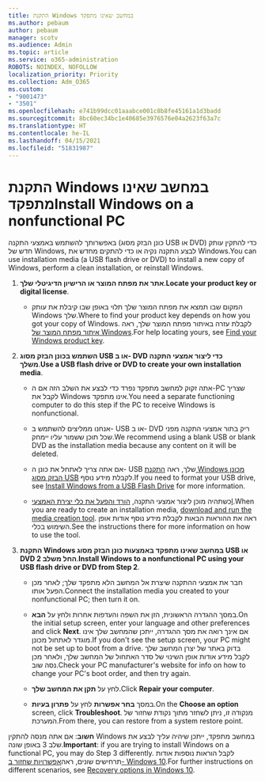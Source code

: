 ```yaml
---
title: התקנת Windows במחשב שאינו מתפקד
ms.author: pebaum
author: pebaum
manager: scotv
ms.audience: Admin
ms.topic: article
ms.service: o365-administration
ROBOTS: NOINDEX, NOFOLLOW
localization_priority: Priority
ms.collection: Adm_O365
ms.custom:
- "9001473"
- "3501"
ms.openlocfilehash: e741b99dcc01aaabce001c8b8fe45161a1d3badd
ms.sourcegitcommit: 8bc60ec34bc1e40685e3976576e04a2623f63a7c
ms.translationtype: HT
ms.contentlocale: he-IL
ms.lasthandoff: 04/15/2021
ms.locfileid: "51831987"
---
```

# <a name="install-windows-on-a-nonfunctional-pc"></a><span data-ttu-id="b8888-102">התקנת Windows במחשב שאינו מתפקד</span><span class="sxs-lookup"><span data-stu-id="b8888-102">Install Windows on a nonfunctional PC</span></span>

<span data-ttu-id="b8888-103">באפשרותך להשתמש באמצעי התקנה (כונן הבזק מסוג USB או DVD) כדי להתקין עותק חדש של Windows, לבצע התקנה נקיה או כדי להתקים מחדש את Windows.</span><span class="sxs-lookup"><span data-stu-id="b8888-103">You can use installation media (a USB flash drive or DVD) to install a new copy of Windows, perform a clean installation, or reinstall Windows.</span></span>

1. <span data-ttu-id="b8888-104">**אתר את מפתח המוצר או הרישיון הדיגיטלי שלך**.</span><span class="sxs-lookup"><span data-stu-id="b8888-104">**Locate your product key or digital license**.</span></span>

    - <span data-ttu-id="b8888-105">המקום שבו תמצא את מפתח המוצר שלך תלוי באופן שבו קיבלת את עותק Windows שלך.</span><span class="sxs-lookup"><span data-stu-id="b8888-105">Where to find your product key depends on how you got your copy of Windows.</span></span> <span data-ttu-id="b8888-106">לקבלת עזרה באיתור מפתח המוצר שלך, ראה [איתור מפתח המוצר של Windows](https://support.microsoft.com/help/10749/windows-10-find-product-key).</span><span class="sxs-lookup"><span data-stu-id="b8888-106">For help locating yours, see [Find your Windows product key](https://support.microsoft.com/help/10749/windows-10-find-product-key).</span></span> 

2. <span data-ttu-id="b8888-107">**השתמש בכונן הבזק מסוג USB או ב- DVD כדי ליצור אמצעי התקנה משלך**.</span><span class="sxs-lookup"><span data-stu-id="b8888-107">**Use a USB flash drive or DVD to create your own installation media**.</span></span>

    - <span data-ttu-id="b8888-108">אתה זקוק למחשב מתפקד נפרד כדי לבצע את השלב הזה אם ה-PC שצריך לקבל את Windows אינו מתפקד.</span><span class="sxs-lookup"><span data-stu-id="b8888-108">You need a separate functioning computer to do this step if the PC to receive Windows is nonfunctional.</span></span>

    - <span data-ttu-id="b8888-109">אנחנו ממליצים להשתמש ב- USB או ב- DVD ריק בתור אמצעי התקנה מפני שכל תוכן ששמור עליו יימחק.</span><span class="sxs-lookup"><span data-stu-id="b8888-109">We recommend using a blank USB or blank DVD as the installation media because any content on it will be deleted.</span></span>

    - <span data-ttu-id="b8888-110">אם אתה צריך לאתחל את כונן ה- USB שלך, ראה [התקנת Windows מכונן הבזק מסוג USB](https://docs.microsoft.com/windows-hardware/manufacture/desktop/install-windows-from-a-usb-flash-drive) לקבלת מידע נוסף.</span><span class="sxs-lookup"><span data-stu-id="b8888-110">If you need to format your USB drive, see [Install Windows from a USB Flash Drive](https://docs.microsoft.com/windows-hardware/manufacture/desktop/install-windows-from-a-usb-flash-drive) for more information.</span></span>

    - <span data-ttu-id="b8888-111">כשתהיה מוכן ליצור אמצעי התקנה, [הורד והפעל את כלי יצירת האמצעיl](https://www.microsoft.com/software-download/windows10).</span><span class="sxs-lookup"><span data-stu-id="b8888-111">When you are ready to create an installation media, [download and run the media creation tool](https://www.microsoft.com/software-download/windows10).</span></span> <span data-ttu-id="b8888-112">ראה את ההוראות הבאות לקבלת מידע נוסף אודות אופן השימוש בכלי.</span><span class="sxs-lookup"><span data-stu-id="b8888-112">See the instructions there for more information on how to use the tool.</span></span>

3. <span data-ttu-id="b8888-113">**התקנת Windows במחשב שאינו מתפקד באמצעות כונן הבזק מסוג USB או DVD החל משלב 2**.</span><span class="sxs-lookup"><span data-stu-id="b8888-113">**Install Windows to a nonfunctional PC using your USB flash drive or DVD from Step 2**.</span></span>

    - <span data-ttu-id="b8888-114">חבר את אמצעי ההתקנה שיצרת אל המחשב הלא מתפקד שלך; לאחר מכן הפעל אותו.</span><span class="sxs-lookup"><span data-stu-id="b8888-114">Connect the installation media you created to your nonfunctional PC; then turn it on.</span></span>

    - <span data-ttu-id="b8888-115">במסך ההגדרה הראשונית, הזן את השפה והעדפות אחרות ולחץ על **הבא**.</span><span class="sxs-lookup"><span data-stu-id="b8888-115">On the initial setup screen, enter your language and other preferences and click **Next**.</span></span> <span data-ttu-id="b8888-116">אם אינך רואה את מסך ההגדרה, ייתכן שהמחשב שלך אינו מוגדר לאתחול מכונן.</span><span class="sxs-lookup"><span data-stu-id="b8888-116">If you don't see the setup screen, your PC might not be set up to boot from a drive.</span></span> <span data-ttu-id="b8888-117">בדוק באתר של יצרן המחשב שלך לקבל מידע אודות אופן השינוי של סדר האתחול של המחשב שלך, ולאחר מכן נסה שוב.</span><span class="sxs-lookup"><span data-stu-id="b8888-117">Check your PC manufacturer's website for info on how to change your PC's boot order, and then try again.</span></span>

    - <span data-ttu-id="b8888-118">לחץ על **תקן את המחשב שלך**.</span><span class="sxs-lookup"><span data-stu-id="b8888-118">Click **Repair your computer**.</span></span>

    - <span data-ttu-id="b8888-119">במסך **בחר אפשרות** לחץ על **פתרון בעיות**.</span><span class="sxs-lookup"><span data-stu-id="b8888-119">On the **Choose an option** screen, click **Troubleshoot**.</span></span> <span data-ttu-id="b8888-120">מנקודה זו, ניתן לשחזר מתוך נקודת שחזור של המערכת.</span><span class="sxs-lookup"><span data-stu-id="b8888-120">From there, you can restore from a system restore point.</span></span>

<span data-ttu-id="b8888-121">**חשוב**: אם אתה מנסה להתקין Windows במחשב מתפקד, ייתכן שיהיה עליך לבצע את שלב 3 באופן שונה.</span><span class="sxs-lookup"><span data-stu-id="b8888-121">**Important**: if you are trying to install Windows on a functional PC, you may do Step 3 differently.</span></span> <span data-ttu-id="b8888-122">לקבל הוראות נוספות אודות תרחישים שונים, ראה[אפשרויות שחזור ב- Windows 10](https://support.microsoft.com/help/12415/windows-10-recovery-options).</span><span class="sxs-lookup"><span data-stu-id="b8888-122">For further instructions on different scenarios, see [Recovery options in Windows 10](https://support.microsoft.com/help/12415/windows-10-recovery-options).</span></span>
